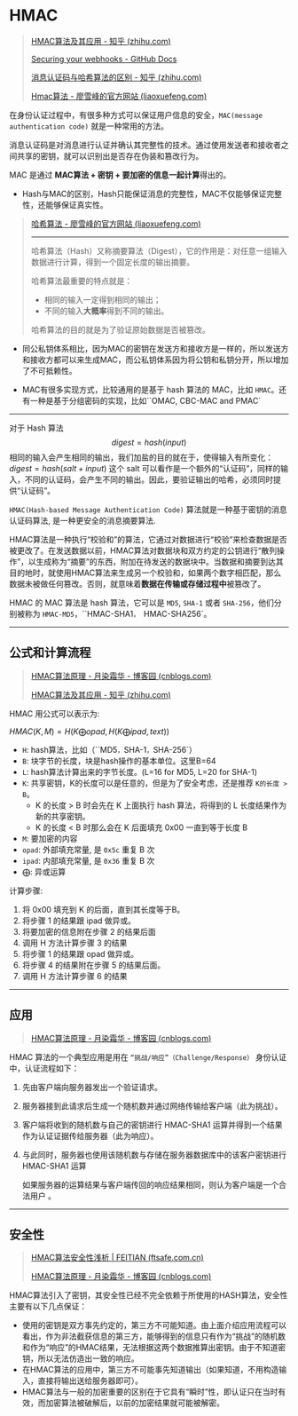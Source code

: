 # HMAC

> [HMAC算法及其应用 - 知乎 (zhihu.com)](https://zhuanlan.zhihu.com/p/136590049)
>
> [Securing your webhooks - GitHub Docs](https://docs.github.com/en/developers/webhooks-and-events/webhooks/securing-your-webhooks)
>
> [消息认证码与哈希算法的区别 - 知乎 (zhihu.com)](https://zhuanlan.zhihu.com/p/398292957)
>
> [Hmac算法 - 廖雪峰的官方网站 (liaoxuefeng.com)](https://www.liaoxuefeng.com/wiki/1252599548343744/1305366354722849)

在身份认证过程中，有很多种方式可以保证用户信息的安全，`MAC(message authentication code)` 就是一种常用的方法。

消息认证码是对消息进行认证并确认其完整性的技术。通过使用发送者和接收者之间共享的密钥，就可以识别出是否存在伪装和篡改行为。

MAC 是通过 **MAC算法 + 密钥 + 要加密的信息一起计算**得出的。

- Hash与MAC的区别，Hash只能保证消息的完整性，MAC不仅能够保证完整性，还能够保证真实性。

> [哈希算法 - 廖雪峰的官方网站 (liaoxuefeng.com)](https://www.liaoxuefeng.com/wiki/1252599548343744/1304227729113121)
>
> ---
>
> 哈希算法（Hash）又称摘要算法（Digest），它的作用是：对任意一组输入数据进行计算，得到一个固定长度的输出摘要。
>
> 哈希算法最重要的特点就是：
>
> - 相同的输入一定得到相同的输出；
> - 不同的输入**大概率**得到不同的输出。
>
> 哈希算法的目的就是为了验证原始数据是否被篡改。

- 同公私钥体系相比，因为MAC的密钥在发送方和接收方是一样的，所以发送方和接收方都可以来生成MAC，而公私钥体系因为将公钥和私钥分开，所以增加了不可抵赖性。

- MAC有很多实现方式，比较通用的是基于 hash 算法的 MAC，比如 `HMAC`。还有一种是基于分组密码的实现，比如``OMAC, CBC-MAC and PMAC`

---

对于 Hash 算法 $$digest = hash(input)$$ 相同的输入会产生相同的输出，我们加盐的目的就在于，使得输入有所变化：$digest = hash(salt + input)$ 这个 salt 可以看作是一个额外的“认证码”，同样的输入，不同的认证码，会产生不同的输出。因此，要验证输出的哈希，必须同时提供“认证码”。

`HMAC(Hash-based Message Authentication Code)` 算法就是一种基于密钥的消息认证码算法, 是一种更安全的消息摘要算法.

HMAC算法是一种执行“校验和”的算法，它通过对数据进行“校验”来检查数据是否被更改了。在发送数据以前，HMAC算法对数据块和双方约定的公钥进行“散列操作”，以生成称为“摘要”的东西，附加在待发送的数据块中。当数据和摘要到达其目的地时，就使用HMAC算法来生成另一个校验和，如果两个数字相匹配，那么数据未被做任何篡改。否则，就意味着**数据在传输或存储过程中**被篡改了。

HMAC 的 MAC 算法是 hash 算法，它可以是 `MD5`, `SHA-1` 或者 `SHA-256`，他们分别被称为 `HMAC-MD5`，``HMAC-SHA1`， `HMAC-SHA256`。

---

## 公式和计算流程

> [HMAC算法原理 - 月染霜华 - 博客园 (cnblogs.com)](https://www.cnblogs.com/shoshana-kong/p/11497676.html)
>
> [HMAC算法及其应用 - 知乎 (zhihu.com)](https://zhuanlan.zhihu.com/p/136590049)

HMAC 用公式可以表示为:

$HMAC(K, M) = H(K \bigoplus opad , H(K \bigoplus ipad, text))$

- `H`: hash算法，比如（``MD5`，`SHA-1`，`SHA-256`）
- `B`: 块字节的长度，块是hash操作的基本单位。这里B=64
- `L`: hash算法计算出来的字节长度。(L=16 for MD5, L=20 for SHA-1)
- `K`: 共享密钥，K的长度可以是任意的，但是为了安全考虑，还是推荐 `K的长度 > B`。
  - K 的长度 > B 时会先在 K 上面执行 hash 算法，将得到的 L 长度结果作为新的共享密钥。
  - K 的长度 < B 时那么会在 K 后面填充 0x00 一直到等于长度 B
- `M`: 要加密的内容
- `opad`: 外部填充常量, 是 `0x5c` 重复 B 次
- `ipad`: 内部填充常量, 是 `0x36` 重复 B 次
- $\bigoplus$: 异或运算

计算步骤:

1. 将 0x00 填充到 K 的后面，直到其长度等于B。 
2. 将步骤 1 的结果跟 ipad 做异或。
3. 将要加密的信息附在步骤 2 的结果后面
4. 调用 H 方法计算步骤 3 的结果
5. 将步骤 1 的结果跟 opad 做异或。 
6. 将步骤 4 的结果附在步骤 5 的结果后面。 
7. 调用 H 方法计算步骤 6 的结果

---

## 应用

> [HMAC算法原理 - 月染霜华 - 博客园 (cnblogs.com)](https://www.cnblogs.com/shoshana-kong/p/11497676.html)

HMAC 算法的一个典型应用是用在 `“挑战/响应”（Challenge/Response）` 身份认证中，认证流程如下：

1. 先由客户端向服务器发出一个验证请求。

2. 服务器接到此请求后生成一个随机数并通过网络传输给客户端（此为挑战）。

3. 客户端将收到的随机数与自己的密钥进行 HMAC-SHA1 运算并得到一个结果作为认证证据传给服务器（此为响应）。

4. 与此同时，服务器也使用该随机数与存储在服务器数据库中的该客户密钥进行 HMAC-SHA1 运算

   如果服务器的运算结果与客户端传回的响应结果相同，则认为客户端是一个合法用户 。

---

## 安全性

> [HMAC算法安全性浅析 | FEITIAN (ftsafe.com.cn)](https://www.ftsafe.com.cn/service/kbase/infomation-2)
>
> [HMAC算法原理 - 月染霜华 - 博客园 (cnblogs.com)](https://www.cnblogs.com/shoshana-kong/p/11497676.html)

HMAC算法引入了密钥，其安全性已经不完全依赖于所使用的HASH算法，安全性主要有以下几点保证：

- 使用的密钥是双方事先约定的，第三方不可能知道。由上面介绍应用流程可以看出，作为非法截获信息的第三方，能够得到的信息只有作为“挑战”的随机数和作为“响应”的HMAC结果，无法根据这两个数据推算出密钥。由于不知道密钥，所以无法仿造出一致的响应。
- 在HMAC算法的应用中，第三方不可能事先知道输出（如果知道，不用构造输入，直接将输出送给服务器即可）。
- HMAC算法与一般的加密重要的区别在于它具有“瞬时”性，即认证只在当时有效，而加密算法被破解后，以前的加密结果就可能被解密。









